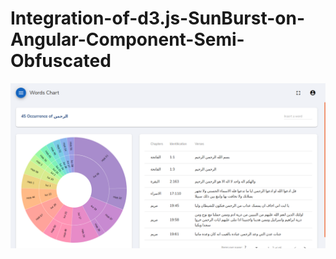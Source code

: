 # Integration-of-d3.js-SunBurst-on-Angular-Component-Semi-Obfuscated

![alt text](https://github.com/eemb3d/Integration-of-d3.js-SunBurst-on-Angular-Component-Semi-Obfuscated/blob/master/Screenshot.png)
